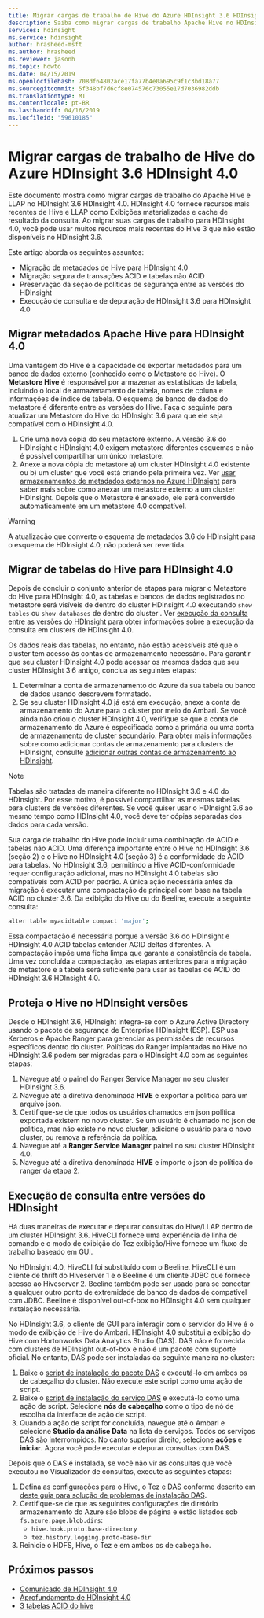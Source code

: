 ```yaml
---
title: Migrar cargas de trabalho de Hive do Azure HDInsight 3.6 HDInsight 4.0
description: Saiba como migrar cargas de trabalho Apache Hive no HDInsight 3.6 HDInsight 4.0.
services: hdinsight
ms.service: hdinsight
author: hrasheed-msft
ms.author: hrasheed
ms.reviewer: jasonh
ms.topic: howto
ms.date: 04/15/2019
ms.openlocfilehash: 708df64802ace17fa77b4e0a695c9f1c3bd18a77
ms.sourcegitcommit: 5f348bf7d6cf8e074576c73055e17d7036982ddb
ms.translationtype: MT
ms.contentlocale: pt-BR
ms.lasthandoff: 04/16/2019
ms.locfileid: "59610185"
---
```

# <a name="migrate-azure-hdinsight-36-hive-workloads-to-hdinsight-40"></a>Migrar cargas de trabalho de Hive do Azure HDInsight 3.6 HDInsight 4.0

Este documento mostra como migrar cargas de trabalho do Apache Hive e LLAP no HDInsight 3.6 HDInsight 4.0. HDInsight 4.0 fornece recursos mais recentes de Hive e LLAP como Exibições materializadas e cache de resultado da consulta. Ao migrar suas cargas de trabalho para HDInsight 4.0, você pode usar muitos recursos mais recentes do Hive 3 que não estão disponíveis no HDInsight 3.6.

Este artigo aborda os seguintes assuntos:

* Migração de metadados de Hive para HDInsight 4.0
* Migração segura de transações ACID e tabelas não ACID
* Preservação da seção de políticas de segurança entre as versões do HDInsight
* Execução de consulta e de depuração de HDInsight 3.6 para HDInsight 4.0

## <a name="migrate-apache-hive-metadata-to-hdinsight-40"></a>Migrar metadados Apache Hive para HDInsight 4.0

Uma vantagem do Hive é a capacidade de exportar metadados para um banco de dados externo (conhecido como o Metastore do Hive). O **Metastore Hive** é responsável por armazenar as estatísticas de tabela, incluindo o local de armazenamento de tabela, nomes de coluna e informações de índice de tabela. O esquema de banco de dados do metastore é diferente entre as versões do Hive. Faça o seguinte para atualizar um Metastore do Hive do HDInsight 3.6 para que ele seja compatível com o HDInsight 4.0.

1. Crie uma nova cópia do seu metastore externo. A versão 3.6 do HDInsight e HDInsight 4.0 exigem metastore diferentes esquemas e não é possível compartilhar um único metastore.
1. Anexe a nova cópia do metastore a) um cluster HDInsight 4.0 existente ou b) um cluster que você está criando pela primeira vez. Ver [usar armazenamentos de metadados externos no Azure HDInsight](../hdinsight-use-external-metadata-stores.md) para saber mais sobre como anexar um metastore externo a um cluster HDInsight. Depois que o Metastore é anexado, ele será convertido automaticamente em um metastore 4.0 compatível.

> [!Warning]
> A atualização que converte o esquema de metadados 3.6 do HDInsight para o esquema de HDInsight 4.0, não poderá ser revertida.

## <a name="migrate-hive-tables-to-hdinsight-40"></a>Migrar de tabelas do Hive para HDInsight 4.0

Depois de concluir o conjunto anterior de etapas para migrar o Metastore do Hive para HDInsight 4.0, as tabelas e bancos de dados registrados no metastore será visíveis de dentro do cluster HDInsight 4.0 executando `show tables` ou `show databases` de dentro do cluster . Ver [execução da consulta entre as versões do HDInsight](#query-execution-across-hdinsight-versions) para obter informações sobre a execução da consulta em clusters de HDInsight 4.0.

Os dados reais das tabelas, no entanto, não estão acessíveis até que o cluster tem acesso às contas de armazenamento necessário. Para garantir que seu cluster HDInsight 4.0 pode acessar os mesmos dados que seu cluster HDInsight 3.6 antigo, conclua as seguintes etapas:

1. Determinar a conta de armazenamento do Azure da sua tabela ou banco de dados usando descrevem formatado.
2. Se seu cluster HDInsight 4.0 já está em execução, anexe a conta de armazenamento do Azure para o cluster por meio do Ambari. Se você ainda não criou o cluster HDInsight 4.0, verifique se que a conta de armazenamento do Azure é especificada como a primária ou uma conta de armazenamento de cluster secundário. Para obter mais informações sobre como adicionar contas de armazenamento para clusters de HDInsight, consulte [adicionar outras contas de armazenamento ao HDInsight](../hdinsight-hadoop-add-storage.md).

> [!Note]
> Tabelas são tratadas de maneira diferente no HDInsight 3.6 e 4.0 do HDInsight. Por esse motivo, é possível compartilhar as mesmas tabelas para clusters de versões diferentes. Se você quiser usar o HDInsight 3.6 ao mesmo tempo como HDInsight 4.0, você deve ter cópias separadas dos dados para cada versão.

Sua carga de trabalho do Hive pode incluir uma combinação de ACID e tabelas não ACID. Uma diferença importante entre o Hive no HDInsight 3.6 (seção 2) e o Hive no HDInsight 4.0 (seção 3) é a conformidade de ACID para tabelas. No HDInsight 3.6, permitindo a Hive ACID-conformidade requer configuração adicional, mas no HDInsight 4.0 tabelas são compatíveis com ACID por padrão. A única ação necessária antes da migração é executar uma compactação de principal com base na tabela ACID no cluster 3.6. Da exibição do Hive ou do Beeline, execute a seguinte consulta:

```bash
alter table myacidtable compact 'major';
```

Essa compactação é necessária porque a versão 3.6 do HDInsight e HDInsight 4.0 ACID tabelas entender ACID deltas diferentes. A compactação impõe uma ficha limpa que garante a consistência de tabela. Uma vez concluída a compactação, as etapas anteriores para a migração de metastore e a tabela será suficiente para usar as tabelas de ACID do HDInsight 3.6 HDInsight 4.0.

## <a name="secure-hive-across-hdinsight-versions"></a>Proteja o Hive no HDInsight versões

Desde o HDInsight 3.6, HDInsight integra-se com o Azure Active Directory usando o pacote de segurança de Enterprise HDInsight (ESP). ESP usa Kerberos e Apache Ranger para gerenciar as permissões de recursos específicos dentro do cluster. Políticas do Ranger implantadas no Hive no HDInsight 3.6 podem ser migradas para o HDInsight 4.0 com as seguintes etapas:

1. Navegue até o painel do Ranger Service Manager no seu cluster HDInsight 3.6.
2. Navegue até a diretiva denominada **HIVE** e exportar a política para um arquivo json.
3. Certifique-se de que todos os usuários chamados em json política exportada existem no novo cluster. Se um usuário é chamado no json de política, mas não existe no novo cluster, adicione o usuário para o novo cluster, ou remova a referência da política.
4. Navegue até a **Ranger Service Manager** painel no seu cluster HDInsight 4.0.
5. Navegue até a diretiva denominada **HIVE** e importe o json de política do ranger da etapa 2.

## <a name="query-execution-across-hdinsight-versions"></a>Execução de consulta entre versões do HDInsight

Há duas maneiras de executar e depurar consultas do Hive/LLAP dentro de um cluster HDInsight 3.6. HiveCLI fornece uma experiência de linha de comando e o modo de exibição do Tez exibição/Hive fornece um fluxo de trabalho baseado em GUI.

No HDInsight 4.0, HiveCLI foi substituído com o Beeline. HiveCLI é um cliente de thrift do Hiveserver 1 e o Beeline é um cliente JDBC que fornece acesso ao Hiveserver 2. Beeline também pode ser usado para se conectar a qualquer outro ponto de extremidade de banco de dados de compatível com JDBC. Beeline é disponível out-of-box no HDInsight 4.0 sem qualquer instalação necessária.

No HDInsight 3.6, o cliente de GUI para interagir com o servidor do Hive é o modo de exibição de Hive do Ambari. HDInsight 4.0 substitui a exibição do Hive com Hortonworks Data Analytics Studio (DAS). DAS não é fornecida com clusters de HDInsight out-of-box e não é um pacote com suporte oficial. No entanto, DAS pode ser instaladas da seguinte maneira no cluster:

1. Baixe o [script de instalação do pacote DAS](https://hdiconfigactions.blob.core.windows.net/dasinstaller/install-das-mpack.sh) e executá-lo em ambos os de cabeçalho do cluster. Não execute este script como uma ação de script.
2. Baixe o [script de instalação do serviço DAS](https://hdiconfigactions.blob.core.windows.net/dasinstaller/install-das-component.sh) e executá-lo como uma ação de script. Selecione **nós de cabeçalho** como o tipo de nó de escolha da interface de ação de script.
3. Quando a ação de script for concluída, navegue até o Ambari e selecione **Studio da análise Data** na lista de serviços. Todos os serviços DAS são interrompidos. No canto superior direito, selecione **ações** e **iniciar**. Agora você pode executar e depurar consultas com DAS.

Depois que o DAS é instalada, se você não vir as consultas que você executou no Visualizador de consultas, execute as seguintes etapas:

1. Defina as configurações para o Hive, o Tez e DAS conforme descrito em [deste guia para solução de problemas de instalação DAS](https://docs.hortonworks.com/HDPDocuments/DAS/DAS-1.2.0/troubleshooting/content/das_queries_not_appearing.html).
2. Certifique-se de que as seguintes configurações de diretório armazenamento do Azure são blobs de página e estão listados sob `fs.azure.page.blob.dirs`:
    * `hive.hook.proto.base-directory`
    * `tez.history.logging.proto-base-dir`
3. Reinicie o HDFS, Hive, o Tez e em ambos os de cabeçalho.

## <a name="next-steps"></a>Próximos passos

* [Comunicado de HDInsight 4.0](../hdinsight-version-release.md)
* [Aprofundamento de HDInsight 4.0](https://azure.microsoft.com/blog/deep-dive-into-azure-hdinsight-4-0/)
* [3 tabelas ACID do hive](https://docs.hortonworks.com/HDPDocuments/HDP3/HDP-3.1.0/using-hiveql/content/hive_3_internals.html)